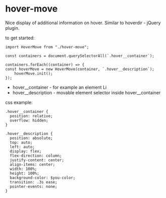 # hover-move
  Nice display of additional information on hover. Similar to hoverdir - jQuery plugin.

to get started:

```
import HoverMove from "./hover-move";

const containers = document.querySelectorAll(`.hover__container`);

containers.forEach((container) => {
const hoverMove = new HoverMove(container, `.hover__description`);
    hoverMove.init();
});
```

- hover__container - for example an element Li
- hover__description - movable element selector inside hover__container

css example:

```
.hover__container {
  position: relative;
  overflow: hidden;
}

.hover__description {
  position: absolute;
  top: auto;
  left: auto;
  display: flex;
  flex-direction: column;
  justify-content: center;
  align-items: center;
  width: 100%;
  height: 100%;
  background-color: $you-color;
  transition: .3s ease;
  pointer-events: none;
}

```
